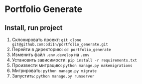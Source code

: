 # Portfolio Generate

## Install, run project
1. Склонировать проект: `git clone git@github.com:odi1n/portfolio_generate.git`
2. Перейти в директорию: `cd portfolio_generate`
3. Изменить файл  `.env.develop` на `.env`
4. Установить зависимости: `pip install -r requirements.txt`
5. Произвести миграцию: `python manage.py makemigrations`
6. Мигрировать: `python manage.py migrate`
7. Запустить: `python manage.py runserver`
